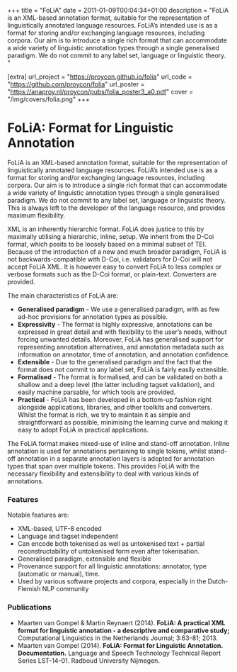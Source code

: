 +++
title = "FoLiA"
date = 2011-01-09T00:04:34+01:00
description = "FoLiA is an XML-based annotation format, suitable for the representation of linguistically annotated language resources. FoLiA’s intended use is as a format for storing and/or exchanging language resources, including corpora. Our aim is to introduce a single rich format that can accommodate a wide variety of linguistic annotation types through a single generalised paradigm. We do not commit to any label set, language or linguistic theory. "

[extra]
url_project = "https://proycon.github.io/folia"
url_code = "https://github.com/proycon/folia"
url_poster = "https://anaproy.nl/proycon/pubs/folia_poster3_a0.pdf"
cover =  "/img/covers/folia.png"
+++

# FoLiA: Format for Linguistic Annotation

FoLiA is an XML-based annotation format, suitable for the representation
of linguistically annotated language resources. FoLiA’s intended use is
as a format for storing and/or exchanging language resources, including
corpora. Our aim is to introduce a single rich format that can
accommodate a wide variety of linguistic annotation types through a
single generalised paradigm. We do not commit to any label set, language
or linguistic theory. This is always left to the developer of the
language resource, and provides maximum flexibility.

XML is an inherently hierarchic format. FoLiA does justice to this by
maximally utilising a hierarchic, inline, setup. We inherit from the
D-Coi format, which posits to be loosely based on a minimal subset of
TEI. Because of the introduction of a new and much broader paradigm,
FoLiA is not backwards-compatible with D-Coi, i.e. validators for D-Coi
will not accept FoLiA XML. It is however easy to convert FoLiA to less
complex or verbose formats such as the D-Coi format, or plain-text.
Converters are provided.

The main characteristics of FoLiA are:

-  **Generalised paradigm** - We use a generalised paradigm, with as few
   ad-hoc provisions for annotation types as possible.
-  **Expressivity** - The format is highly expressive, annotations can
   be expressed in great detail and with flexibility to the user’s
   needs, without forcing unwanted details. Moreover, FoLiA has
   generalised support for representing annotation alternatives, and
   annotation metadata such as information on annotator, time of
   annotation, and annotation confidence.
-  **Extensible** - Due to the generalised paradigm and the fact that
   the format does not commit to any label set, FoLiA is fairly easily
   extensible.
-  **Formalised** - The format is formalised, and can be validated on
   both a shallow and a deep level (the latter including tagset
   validation), and easily machine parsable, for which tools are
   provided.
-  **Practical** - FoLiA has been developed in a bottom-up fashion right
   alongside applications, libraries, and other toolkits and converters.
   Whilst the format is rich, we try to maintain it as simple and
   straightforward as possible, minimising the learning curve and making
   it easy to adopt FoLiA in practical applications.

The FoLiA format makes mixed-use of inline and stand-off annotation.
Inline annotation is used for annotations pertaining to single tokens,
whilst stand-off annotation in a separate annotation layers is adopted
for annotation types that span over multiple tokens. This provides FoLiA
with the necessary flexibility and extensibility to deal with various
kinds of annotations.

### Features

Notable features are:

-  XML-based, UTF-8 encoded
-  Language and tagset independent
-  Can encode both tokenised as well as untokenised text + partial
   reconstructability of untokenised form even after tokenisation.
-  Generalised paradigm, extensible and flexible
-  Provenance support for all linguistic annotations: annotator, type
   (automatic or manual), time.
-  Used by various software projects and corpora, especially in the
   Dutch-Flemish NLP community

### Publications

-  Maarten van Gompel & Martin Reynaert (2014). **FoLiA: A practical XML
   format for linguistic annotation - a descriptive and comparative
   study;** Computational Linguistics in the Netherlands Journal;
   3:63-81; 2013.
-  Maarten van Gompel (2014). **FoLiA: Format for Linguistic Annotation.
   Documentation.** Language and Speech Technology Technical Report
   Series LST-14-01. Radboud University Nijmegen.
